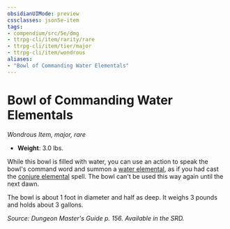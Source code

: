 ```yaml
---
obsidianUIMode: preview
cssclasses: json5e-item
tags:
- compendium/src/5e/dmg
- ttrpg-cli/item/rarity/rare
- ttrpg-cli/item/tier/major
- ttrpg-cli/item/wondrous
aliases: 
- "Bowl of Commanding Water Elementals"
---
```

# Bowl of Commanding Water Elementals
*Wondrous Item, major, rare*  

- **Weight**: 3.0 lbs.

While this bowl is filled with water, you can use an action to speak the bowl's command word and summon a [water elemental](compendium/bestiary/elemental/water-elemental.md), as if you had cast the [conjure elemental](compendium/spells/conjure-elemental.md) spell. The bowl can't be used this way again until the next dawn.

The bowl is about 1 foot in diameter and half as deep. It weighs 3 pounds and holds about 3 gallons.

*Source: Dungeon Master's Guide p. 156. Available in the SRD.*